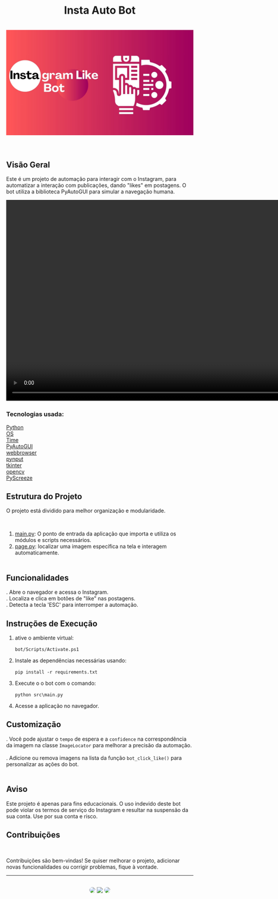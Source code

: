 <h1 align="center">Insta Auto Bot</h1>
</br>

<div align="center">
<img src="https://github.com/SidneyTeodoroJr/instagram_like_robot/blob/main/img/Instagram%20Like%20Bot.jpg" alt="Digital Whiteboard">
</div>
</br>
</br>


## Visão Geral
<p>
 Este é um projeto de automação para interagir com o Instagram, para automatizar a interação com publicações, dando "likes" em postagens. O bot utiliza a biblioteca PyAutoGUI para simular a navegação humana.
<p/>

<video id="VisaChipCardVideo" width="1080" controls>
 <source src="https://www.w3schools.com/html/mov_bbb.mp4" type="video/mp4">
</video>

### Tecnologias usada:
[Python](https://docs.python.org/3/)<br/>
﻿[OS](https://docs.python.org/3/library/os.html)<br/>
[Time](https://docs.python.org/3/library/time.html)<br/>
[PyAutoGUI](https://pyautogui.readthedocs.io/en/latest/)<br/>
[webbrowser](https://docs.python.org/3/library/webbrowser.html)<br/>
[pynput](https://pypi.org/project/pynput/)<br/>
[tkinter](https://docs.python.org/pt-br/3/library/tkinter.html)<br/>
[opencv](https://opencv24-python-tutorials.readthedocs.io/en/latest/py_tutorials/py_tutorials.html)<br/>
[PyScreeze](https://pypi.org/project/PyScreeze/)<br/>

## Estrutura do Projeto
<p>
O projeto está dividido para melhor organização e modularidade.
<p/>
<br/>

1. [main.py](https://github.com/SidneyTeodoroJr/Bolsa_de_Valores/blob/main/src/main.py): O ponto de entrada da aplicação que importa e utiliza os módulos e scripts necessários.
2. [page.py](https://github.com/SidneyTeodoroJr/Bolsa_de_Valores/blob/main/src/modulos/page.py):  localizar uma imagem específica na tela e interagem automaticamente.<br/><br/>

## Funcionalidades   

. Abre o navegador e acessa o Instagram.<br/>
. Localiza e clica em botões de "like" nas postagens.<br/>
. Detecta a tecla 'ESC' para interromper a automação.<br/>

## Instruções de Execução
1. ative o ambiente virtual:
   ```shell
   bot/Scripts/Activate.ps1 
2. Instale as dependências necessárias usando:
    ```shell
    pip install -r requirements.txt
3. Execute o o bot com o comando:
   ```shell
   python src\main.py
4. Acesse a aplicação no navegador.

## Customização

. Você pode ajustar o `tempo` de espera e a `confidence` na correspondência da imagem na classe `ImageLocator` para melhorar a precisão da automação. <br/><br/>
. Adicione ou remova imagens na lista da função `bot_click_like()` para personalizar as ações do bot. <br/><br/>

## Aviso

<p>
  Este projeto é apenas para fins educacionais. O uso indevido deste bot pode violar os termos de serviço do Instagram e resultar na suspensão da sua conta. Use por sua conta e risco.
<p/>

 ## Contribuições
</br>

<p>
Contribuições são bem-vindas! Se quiser melhorar o projeto, adicionar novas funcionalidades ou corrigir problemas, fique à vontade.
</p>
<hr>
</br>

<div align="center">
<a href="https://sidney-personal-portifolio.netlify.app/"><img src="https://img.shields.io/badge/-Portifolio-%230077B5?style=for-the-badge&logo=portifolio&logoColor=white" style="border-radius: 30px" target="_blank" /></a>
<a href="https://www.instagram.com/sidneyteodoroaraujo" target="_blank"><img src="https://img.shields.io/badge/-Instagram-%23E4405F?style=for-the-badge&logo=instagram&logoColor=white" /></a>
<a href="https://www.linkedin.com/in/sidney-teodoro-4a4a8119b?lipi=urn%3Ali%3Apage%3Ad_flagship3_profile_view_base_contact_details%3B%2FevuTOiSSJS2hWGCZgtZiQ%3D%3D" target="_blank"><img src="https://img.shields.io/badge/-LinkedIn-%230077B5?style=for-the-badge&logo=linkedin&logoColor=white" style="border-radius: 30px" target="_blank" /></a>
</div>

 
